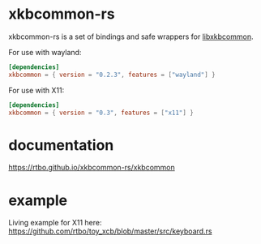 # xkbcommon-rs

xkbcommon-rs is a set of bindings and safe wrappers for [libxkbcommon](http://xkbcommon.org/).

For use with wayland:
```toml
[dependencies]
xkbcommon = { version = "0.2.3", features = ["wayland"] }
```
For use with X11:
```toml
[dependencies]
xkbcommon = { version = "0.3", features = ["x11"] }
```

# documentation

https://rtbo.github.io/xkbcommon-rs/xkbcommon


# example

Living example for X11 here:
https://github.com/rtbo/toy_xcb/blob/master/src/keyboard.rs
